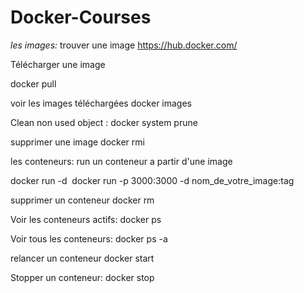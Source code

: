 # Docker-Courses

*les images:*
trouver une image https://hub.docker.com/

Télécharger une image

docker pull <image>

voir les images téléchargées
docker images

Clean non used object : 
docker system prune

supprimer une image
docker rmi <image>

les conteneurs:
run un conteneur a partir d'une image

docker run -d <image>
docker run -p 3000:3000 -d nom_de_votre_image:tag

supprimer un conteneur
docker rm <conteneur>

Voir les conteneurs actifs:
docker ps

Voir tous les conteneurs:
docker ps -a

relancer un conteneur
docker start <conteneur>

Stopper un conteneur:
docker stop <conteneur>
